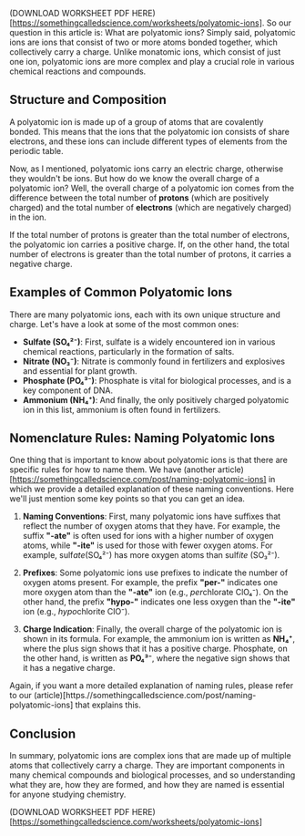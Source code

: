 (DOWNLOAD WORKSHEET PDF HERE)[https://somethingcalledscience.com/worksheets/polyatomic-ions]. So our question in this article is: What are polyatomic ions? Simply said, polyatomic ions are ions that consist of two or more atoms bonded together, which collectively carry a charge. Unlike monatomic ions, which consist of just one ion, polyatomic ions are more complex and play a crucial role in various chemical reactions and compounds.

## Structure and Composition

A polyatomic ion is made up of a group of atoms that are covalently bonded. This means that the ions that the polyatomic ion consists of share electrons, and these ions can include different types of elements from the periodic table.

Now, as I mentioned, polyatomic ions carry an electric charge, otherwise they wouldn't be ions. But how do we know the overall charge of a polyatomic ion? Well, the overall charge of a polyatomic ion comes from the difference between the total number of **protons** (which are positively charged) and the total number of **electrons** (which are negatively charged) in the ion.

If the total number of protons is greater than the total number of electrons, the polyatomic ion carries a positive charge. If, on the other hand, the total number of electrons is greater than the total number of protons, it carries a negative charge.

## Examples of Common Polyatomic Ions

There are many polyatomic ions, each with its own unique structure and charge. Let's have a look at some of the most common ones:

- **Sulfate (SO₄²⁻)**: First, sulfate is a widely encountered ion in various chemical reactions, particularly in the formation of salts.
- **Nitrate (NO₃⁻)**: Nitrate is commonly found in fertilizers and explosives and essential for plant growth.
- **Phosphate (PO₄³⁻)**: Phosphate is vital for biological processes, and is a key component of DNA.
- **Ammonium (NH₄⁺)**: And finally, the only positively charged polyatomic ion in this list, ammonium is often found in fertilizers.

## Nomenclature Rules: Naming Polyatomic Ions

One thing that is important to know about polyatomic ions is that there are specific rules for how to name them. We have (another article)[https://somethingcalledscience.com/post/naming-polyatomic-ions] in which we provide a detailed explanation of these naming conventions. Here we'll just mention some key points so that you can get an idea.

1. **Naming Conventions**: First, many polyatomic ions have suffixes that reflect the number of oxygen atoms that they have. For example, the suffix **"-ate"** is often used for ions with a higher number of oxygen atoms, while **"-ite"** is used for those with fewer oxygen atoms. For example, sulf*ate*(SO₄²⁻) has more oxygen atoms than sulf*ite* (SO₃²⁻).

2. **Prefixes**: Some polyatomic ions use prefixes to indicate the number of oxygen atoms present. For example, the prefix **"per-"** indicates one more oxygen atom than the **"-ate"** ion (e.g., *per*chlorate ClO₄⁻). On the other hand, the prefix **"hypo-"** indicates one less oxygen than the **"-ite"** ion (e.g., *hypo*chlorite ClO⁻).

3. **Charge Indication**: Finally, the overall charge of the polyatomic ion is shown in its formula. For example, the ammonium ion is written as **NH₄⁺**, where the plus sign shows that it has a positive charge. Phosphate, on the other hand, is written as **PO₄³⁻**, where the negative sign shows that it has a negative charge.

Again, if you want a more detailed explanation of naming rules, please refer to our (article)[https.//somethingcalledscience.com/post/naming-polyatomic-ions] that explains this.

## Conclusion

In summary, polyatomic ions are complex ions that are made up of multiple atoms that collectively carry a charge. They are important components in many chemical compounds and biological processes, and so understanding what they are, how they are formed, and how they are named is essential for anyone studying chemistry.

(DOWNLOAD WORKSHEET PDF HERE)[https://somethingcalledscience.com/worksheets/polyatomic-ions]